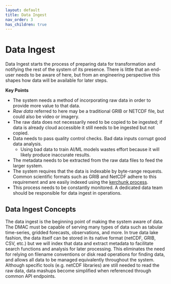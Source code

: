 ```yaml
---
layout: default
title: Data Ingest
nav_order: 3
has_children: true
---
```


# Data Ingest

Data Ingest starts the process of preparing data for transformation and notifying the rest of the system of its presence. There is little that an end-user needs to be aware of here, but from an engineering perspective this shapes how data will be available for later steps.

**Key Points**
- The system needs a method of incorporating raw data in order to provide more value to that data.
- *Raw data* referred to here may be a traditional GRIB or NETCDF file, but could also be video or imagery.
- The raw data does not necessarily need to be copied to be ingested; if data is already cloud accessible it still needs to be ingested but not copied.
- Data needs to pass quality control checks. Bad data inputs corrupt good data analysis. 
    - Using bad data to train AI/ML models wastes effort because it will likely produce inaccurate results.
- The metadata needs to be extracted from the raw data files to feed the larger system.
- The system requires that the data is indexable by byte-range requests. Common scientific formats such as GRIB and NetCDF adhere to this requirement and are easily indexed using the [kerchunk process](ingest-prototype.md).
- This process needs to be constantly monitored. A dedicated data team should be responsible for data ingest in operations.

## Data Ingest Concepts

The data ingest is the beginning point of making the system aware of data. The DMAC must be capable of serving many types of data such as tabular time-series, gridded forecasts, observations, and more. In true data lake fashion, the data itself can be stored in its native format (netCDF, GRIB, CSV, etc.) but we will index that data and extract metadata to facilitate search functions and analysis for later processing. This eliminates the need for relying on filename conventions or disk read operations for finding data, and allows all data to be managed equivalently throughout the system. Although specific tools (e.g. netCDF libraries) are still needed to read the raw data, data mashups become simplified when referenced through common API endpoints.